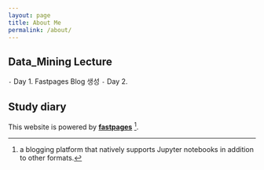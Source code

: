 ```yaml
---
layout: page
title: About Me
permalink: /about/
---
```


## Data_Mining Lecture
 `-` Day 1. Fastpages Blog 생성
 `-` Day 2.

## Study diary

This website is powered by **[fastpages](https://github.com/fastai/fastpages)** [^1].



[^1]:a blogging platform that natively supports Jupyter notebooks in addition to other formats.
